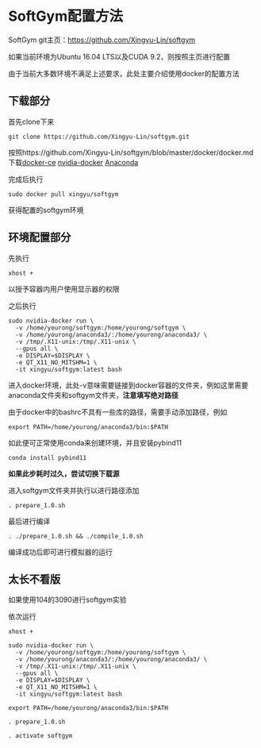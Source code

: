 # SoftGym配置方法

SoftGym git主页：https://github.com/Xingyu-Lin/softgym

如果当前环境为Ubuntu 16.04 LTS以及CUDA 9.2，则按照主页进行配置

由于当前大多数环境不满足上述要求，此处主要介绍使用docker的配置方法

## 下载部分

首先clone下来

```
git clone https://github.com/Xingyu-Lin/softgym.git
```

按照https://github.com/Xingyu-Lin/softgym/blob/master/docker/docker.md下载[docker-ce](https://docs.docker.com/install/linux/docker-ce/ubuntu/) [nvidia-docker](https://github.com/NVIDIA/nvidia-docker#quickstart) [Anaconda](https://www.anaconda.com/distribution/) 

完成后执行

```
sudo docker pull xingyu/softgym
```

获得配置的softgym环境

## 环境配置部分

先执行

```
xhost +
```

以授予容器内用户使用显示器的权限

之后执行

```
sudo nvidia-docker run \
  -v /home/yourong/softgym:/home/yourong/softgym \
  -v /home/yourong/anaconda3/:/home/yourong/anaconda3/ \
  -v /tmp/.X11-unix:/tmp/.X11-unix \
  --gpus all \
  -e DISPLAY=$DISPLAY \
  -e QT_X11_NO_MITSHM=1 \
  -it xingyu/softgym:latest bash
```

进入docker环境，此处-v意味需要链接到docker容器的文件夹，例如这里需要anaconda文件夹和softgym文件夹，**注意填写绝对路径**

由于docker中的bashrc不具有一些库的路径，需要手动添加路径，例如

```
export PATH=/home/yourong/anaconda3/bin:$PATH
```

如此便可正常使用conda来创建环境，并且安装pybind11

```
conda install pybind11
```

**如果此步耗时过久，尝试切换下载源**

进入softgym文件夹并执行以进行路径添加

```
. prepare_1.0.sh
```

最后进行编译

```
. ./prepare_1.0.sh && ./compile_1.0.sh
```

编译成功后即可进行模拟器的运行

## 太长不看版

如果使用104的3090进行softgym实验

依次运行

```
xhost +

sudo nvidia-docker run \
  -v /home/yourong/softgym:/home/yourong/softgym \
  -v /home/yourong/anaconda3/:/home/yourong/anaconda3/ \
  -v /tmp/.X11-unix:/tmp/.X11-unix \
  --gpus all \
  -e DISPLAY=$DISPLAY \
  -e QT_X11_NO_MITSHM=1 \
  -it xingyu/softgym:latest bash

export PATH=/home/yourong/anaconda3/bin:$PATH

. prepare_1.0.sh

. activate softgym
```

